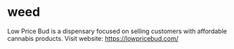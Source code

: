 # weed
Low Price Bud is a dispensary focused on selling customers with affordable cannabis products. Visit website: https://lowpricebud.com/
